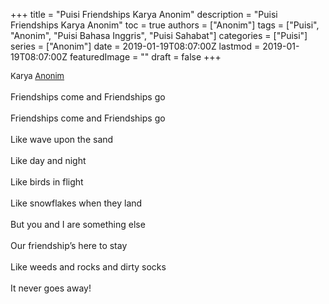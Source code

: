 +++
title = "Puisi Friendships Karya Anonim"
description = "Puisi Friendships Karya Anonim"
toc = true
authors = ["Anonim"]
tags = ["Puisi", "Anonim", "Puisi Bahasa Inggris", "Puisi Sahabat"]
categories = ["Puisi"]
series = ["Anonim"]
date = 2019-01-19T08:07:00Z
lastmod = 2019-01-19T08:07:00Z
featuredImage = ""
draft = false
+++

<div style="text-align: justify;">
<div style="font-size: small;">Karya <a href="/authors/anonim/" target="_blank">Anonim</a></div><br />
Friendships come and Friendships go<br /><br />Friendships come and Friendships go<br /><br />Like wave upon the sand<br /><br />Like day and night<br /><br />Like birds in flight<br /><br />Like snowflakes when they land<br /><br />But you and I are something else<br /><br />Our friendship’s here to stay<br /><br />Like weeds and rocks and dirty socks<br /><br />It never goes away!</div>
